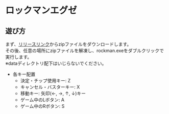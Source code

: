 # ロックマンエグゼ

## 遊び方

まず、[リリースリンク](https://github.com/sh-miyoshi/go-rockmanexe/releases/download/v0.3/project.zip)からzipファイルをダウンロードします。  
その後、任意の場所にzipファイルを解凍し、rockman.exeをダブルクリックで実行します。  
※dataディレクトリ配下はいじらないでください。

- 各キー配置
  - 決定・チップ使用キー: Z
  - キャンセル・バスターキー: X
  - 移動キー: 矢印(←, →, ↑, ↓)キー
  - ゲーム中のLボタン: A
  - ゲーム中のRボタン: S
